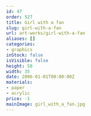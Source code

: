 ```yaml
---
id: 47
order: 527
title: Girl with a fan
slug: girl-with-a-fan
url: art-works/girl-with-a-fan
aliases: []
categories:
- graphics
inStock: false
isVisible: false
height: 50
width: 35
date: 2006-01-01T00:00:00Z
materials:
- paper
- acrylic
price: -1
mainImage: girl_with_a_fan.jpg
---
```

